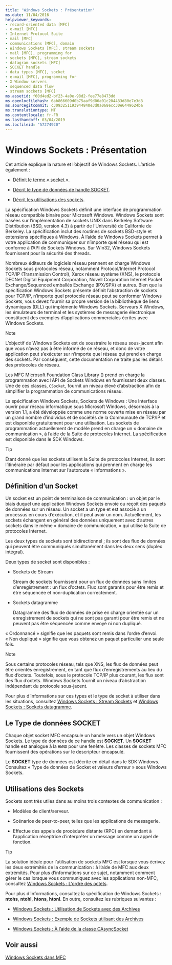 ```yaml
---
title: 'Windows Sockets : Présentation'
ms.date: 11/04/2016
helpviewer_keywords:
- record-oriented data [MFC]
- e-mail [MFC]
- Internet Protocol Suite
- mail [MFC]
- communications [MFC], domain
- Windows Sockets [MFC], stream sockets
- mail [MFC], programming for
- sockets [MFC], stream sockets
- datagram sockets [MFC]
- SOCKET handle
- data types [MFC], socket
- e-mail [MFC], programming for
- X Window servers
- sequenced data flow
- stream sockets [MFC]
ms.assetid: f60d4ed2-bf23-4a0e-98d2-fee77e8473dd
ms.openlocfilehash: 6ab866609d0b75aaf9d06a01c204433d80e7e3d8
ms.sourcegitcommit: c3093251193944840e3d0a068ecc30e6449624ba
ms.translationtype: MT
ms.contentlocale: fr-FR
ms.lasthandoff: 03/04/2019
ms.locfileid: "57274920"
---
```

# <a name="windows-sockets-background"></a>Windows Sockets : Présentation

Cet article explique la nature et l’objectif de Windows Sockets. L’article également :

- [Définit le terme « socket »](#_core_definition_of_a_socket).

- [Décrit le type de données de handle SOCKET](#_core_the_socket_data_type).

- [Décrit les utilisations des sockets](#_core_uses_for_sockets).

La spécification Windows Sockets définit une interface de programmation réseau compatible binaire pour Microsoft Windows. Windows Sockets sont basées sur l’implémentation de sockets UNIX dans Berkeley Software Distribution (BSD, version 4.3) à partir de l’Université de Californie de Berkeley. La spécification inclut des routines de sockets BSD-style et extensions spécifiques à Windows. À l’aide de Windows Sockets permet à votre application de communiquer sur n’importe quel réseau qui est conforme à l’API de Sockets Windows. Sur Win32, Windows Sockets fournissent pour la sécurité des threads.

Nombreux éditeurs de logiciels réseau prennent en charge Windows Sockets sous protocoles réseau, notamment Protocol/Internet Protocol TCP/IP (Transmission Control), Xerox réseau système (XNS), le protocole DECNet Digital Equipment Corporation, Novell Corporation Internet Packet Exchange/Sequenced emballés Exchange (IPX/SPX) et autres. Bien que la spécification Windows Sockets présente définit l’abstraction de sockets pour TCP/IP, n’importe quel protocole réseau peut se conformer Windows Sockets, vous devez fournir sa propre version de la bibliothèque de liens dynamiques (DLL) qui implémente Windows Sockets. Serveurs X Windows, les émulateurs de terminal et les systèmes de messagerie électronique constituent des exemples d’applications commerciales écrites avec Windows Sockets.

> [!NOTE]
>  L’objectif de Windows Sockets est de soustraire le réseau sous-jacent afin que vous n’avez pas à être informé de ce réseau, et donc de votre application peut s’exécuter sur n’importe quel réseau qui prend en charge des sockets. Par conséquent, cette documentation ne traite pas les détails des protocoles de réseau.

Les MFC Microsoft Foundation Class Library () prend en charge la programmation avec l’API de Sockets Windows en fournissant deux classes. Une de ces classes, `CSocket`, fournit un niveau élevé d’abstraction afin de simplifier la programmation de communications réseau.

La spécification Windows Sockets, Sockets de Windows : Une Interface ouvrir pour réseau informatique sous Microsoft Windows, désormais à la version 1.1, a été développée comme une norme ouverte mise en réseau par un grand nombre d’individus et de sociétés de la Communauté de TCP/IP et est disponible gratuitement pour une utilisation. Les sockets de programmation actuellement de modèle prend en charge un « domaine de communication », à l’aide de la Suite de protocoles Internet. La spécification est disponible dans le SDK Windows.

> [!TIP]
>  Étant donné que les sockets utilisent la Suite de protocoles Internet, ils sont l’itinéraire par défaut pour les applications qui prennent en charge les communications Internet sur l’autoroute « informations ».

##  <a name="_core_definition_of_a_socket"></a> Définition d’un Socket

Un socket est un point de terminaison de communication : un objet par le biais duquel une application Windows Sockets envoie ou reçoit des paquets de données sur un réseau. Un socket a un type et est associé à un processus en cours d’exécution, et il peut avoir un nom. Actuellement, les sockets échangent en général des données uniquement avec d’autres sockets dans le même « domaine de communication, » qui utilise la Suite de protocoles Internet.

Les deux types de sockets sont bidirectionnel ; ils sont des flux de données qui peuvent être communiqués simultanément dans les deux sens (duplex intégral).

Deux types de socket sont disponibles :

- Sockets de Stream

   Stream de sockets fournissent pour un flux de données sans limites d’enregistrement : un flux d’octets. Flux sont garantis pour être remis et être séquencée et non-duplication correctement.

- Sockets datagramme

   Datagramme des flux de données de prise en charge orientée sur un enregistrement de sockets qui ne sont pas garanti pour être remis et ne peuvent pas être séquencée comme envoyé ni non dupliqué.

« Ordonnancé » signifie que les paquets sont remis dans l’ordre d’envoi. « Non dupliqué » signifie que vous obtenez un paquet particulier une seule fois.

> [!NOTE]
>  Sous certains protocoles réseau, tels que XNS, les flux de données peut être orientés enregistrement, en tant que flux d’enregistrements au lieu du flux d’octets. Toutefois, sous le protocole TCP/IP plus courant, les flux sont des flux d’octets. Windows Sockets fournit un niveau d’abstraction indépendant du protocole sous-jacent.

Pour plus d’informations sur ces types et le type de socket à utiliser dans les situations, consultez [Windows Sockets : Stream Sockets](../mfc/windows-sockets-stream-sockets.md) et [Windows Sockets : Sockets datagramme](../mfc/windows-sockets-datagram-sockets.md).

##  <a name="_core_the_socket_data_type"></a> Le Type de données SOCKET

Chaque objet socket MFC encapsule un handle vers un objet Windows Sockets. Le type de données de ce handle est **SOCKET**. Un **SOCKET** handle est analogue à la `HWND` pour une fenêtre. Les classes de sockets MFC fournissent des opérations sur le descripteur encapsulé.

Le **SOCKET** type de données est décrite en détail dans le SDK Windows. Consultez « Type de données de Socket et valeurs d’erreur » sous Windows Sockets.

##  <a name="_core_uses_for_sockets"></a> Utilisations des Sockets

Sockets sont très utiles dans au moins trois contextes de communication :

- Modèles de client/serveur.

- Scénarios de peer-to-peer, telles que les applications de messagerie.

- Effectue des appels de procédure distante (RPC) en demandant à l’application réceptrice d’interpréter un message comme un appel de fonction.

> [!TIP]
>  La solution idéale pour l’utilisation de sockets MFC est lorsque vous écrivez les deux extrémités de la communication : à l’aide de MFC aux deux extrémités. Pour plus d’informations sur ce sujet, notamment comment gérer le cas lorsque vous communiquez avec les applications non-MFC, consultez [Windows Sockets : L’ordre des octets](../mfc/windows-sockets-byte-ordering.md).

Pour plus d’informations, consultez la spécification de Windows Sockets : **ntohs**, **ntohl**, **htons**, **htonl**. En outre, consultez les rubriques suivantes :

- [Windows Sockets : Utilisation de Sockets avec des Archives](../mfc/windows-sockets-using-sockets-with-archives.md)

- [Windows Sockets : Exemple de Sockets utilisant des Archives](../mfc/windows-sockets-example-of-sockets-using-archives.md)

- [Windows Sockets : À l’aide de la classe CAsyncSocket](../mfc/windows-sockets-using-class-casyncsocket.md)

## <a name="see-also"></a>Voir aussi

[Windows Sockets dans MFC](../mfc/windows-sockets-in-mfc.md)
